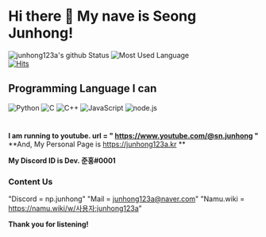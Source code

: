 # Hi there 👋 My nave is Seong Junhong!
![junhong123a's github Status](https://github-readme-stats.vercel.app/api?username=junhong123a&count_private=true&show_icons=true&theme=tokyonight)
![Most Used Language](https://github-readme-stats.vercel.app/api/top-langs/?username=junhong123a&theme=tokyonight&layout=compact)<br/>
[![Hits](https://hits.seeyoufarm.com/api/count/incr/badge.svg?url=https%3A%2F%2Fgithub.com%2Fjunhong123a%2Fhitcounter&count_bg=%2385CFFF&title_bg=%23555555&icon=fontawesome.svg&icon_color=%23E7E7E7&title=Visitors+todays%2Ftotal&edge_flat=false)](https://hits.seeyoufarm.com)
## Programming Language I can
![Python](https://img.shields.io/badge/Python3-3776AB?style=for-the-badge&logo=python&logoColor=fff)
![C](https://img.shields.io/badge/C-A8B9CC?style=for-the-badge&logo=C&logoColor=000)
![C++](https://img.shields.io/badge/C++-0059CC?style=for-the-badge&logo=c%2B%2B&logoColor=fff)
![JavaScript](https://img.shields.io/badge/JavaScript-F7DF1E?style=for-the-badge&logo=javascript&logoColor=000)
![node.js](https://img.shields.io/badge/Node.JS-339933?style=for-the-badge&logo=node.js&logoColor=fff)
#
**I am running to youtube. url = " https://www.youtube.com/@sn.junhong "**
**And, My Personal Page is https://junhong123a.kr **

**My Discord ID is Dev. 준홍#0001**

### Content Us
"Discord = np.junhong"
"Mail = junhong123a@naver.com"
"Namu.wiki = https://namu.wiki/w/사용자:junhong123a"

**Thank you for listening!**
